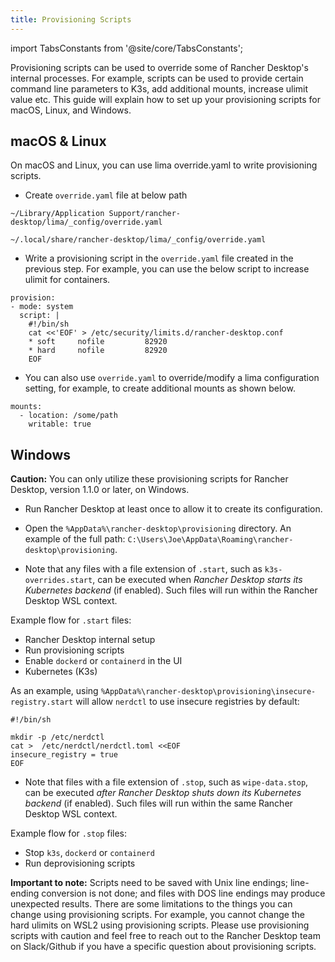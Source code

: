 ```yaml
---
title: Provisioning Scripts
---
```


<head>
  <link rel="canonical" href="https://docs.rancherdesktop.io/how-to-guides/provisioning-scripts"/>
</head>

import TabsConstants from '@site/core/TabsConstants';

Provisioning scripts can be used to override some of Rancher Desktop's internal processes. For example, scripts can be used to provide certain command line parameters to K3s, add additional mounts, increase ulimit value etc. This guide will explain how to set up your provisioning scripts for macOS, Linux, and Windows.

## macOS & Linux
On macOS and Linux, you can use lima override.yaml to write provisioning scripts. 

- Create `override.yaml` file at below path

<Tabs groupId="os">
  <TabItem value="macOS">

```
~/Library/Application Support/rancher-desktop/lima/_config/override.yaml
```

  </TabItem>
  <TabItem value="Linux">

```
~/.local/share/rancher-desktop/lima/_config/override.yaml
```

  </TabItem>
</Tabs>

- Write a provisioning script in the `override.yaml` file created in the previous step. For example, you can use the below script to increase ulimit for containers.

```
provision:
- mode: system
  script: |
    #!/bin/sh
    cat <<'EOF' > /etc/security/limits.d/rancher-desktop.conf
    * soft     nofile         82920
    * hard     nofile         82920
    EOF
```
- You can also use `override.yaml` to override/modify a lima configuration setting, for example, to create additional mounts as shown below.
```
mounts:
  - location: /some/path 
    writable: true
```

## Windows 
**Caution:** You can only utilize these provisioning scripts for Rancher Desktop, version 1.1.0 or later, on Windows.

- Run Rancher Desktop at least once to allow it to create its configuration.

- Open the `%AppData%\rancher-desktop\provisioning` directory. An example of the full path: `C:\Users\Joe\AppData\Roaming\rancher-desktop\provisioning`.

- Note that any files with a file extension of `.start`, such as `k3s-overrides.start`, can be executed when _Rancher Desktop starts its Kubernetes backend_ (if enabled). Such files will run within the Rancher Desktop WSL context.

Example flow for `.start` files:
- Rancher Desktop internal setup
- Run provisioning scripts
- Enable `dockerd` or `containerd` in the UI
- Kubernetes (K3s)

As an example, using `%AppData%\rancher-desktop\provisioning\insecure-registry.start` will allow `nerdctl` to use insecure registries by default:

```
#!/bin/sh

mkdir -p /etc/nerdctl
cat >  /etc/nerdctl/nerdctl.toml <<EOF
insecure_registry = true
EOF
```

- Note that files with a file extension of `.stop`, such as `wipe-data.stop`, can be executed _after Rancher Desktop shuts down its Kubernetes backend_ (if enabled). Such files will run within the same Rancher Desktop WSL context.

Example flow for `.stop` files:
- Stop `k3s`, `dockerd` or `containerd`
- Run deprovisioning scripts

**Important to note:** Scripts need to be saved with Unix line endings; line-ending conversion is not done; and files with DOS line endings may produce unexpected results. There are some limitations to the things you can change using provisioning scripts. For example, you cannot change the hard ulimits on WSL2 using provisioning scripts. Please use provisioning scripts with caution and feel free to reach out to the Rancher Desktop team on Slack/Github if you have a specific question about provisioning scripts.
